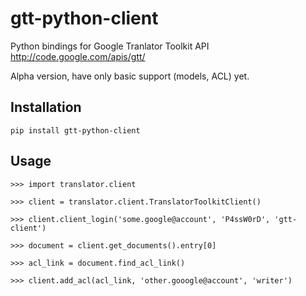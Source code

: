 gtt-python-client
=======================

Python bindings for Google Tranlator Toolkit API
http://code.google.com/apis/gtt/

Alpha version, have only basic support (models, ACL) yet.

Installation
------------

    pip install gtt-python-client


Usage
-----

    >>> import translator.client

    >>> client = translator.client.TranslatorToolkitClient()

    >>> client.client_login('some.google@account', 'P4ssW0rD', 'gtt-client')

    >>> document = client.get_documents().entry[0]

    >>> acl_link = document.find_acl_link()

    >>> client.add_acl(acl_link, 'other.gooogle@account', 'writer')

